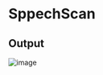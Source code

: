 # SppechScan

## Output
![image](https://github.com/itsmekartikgupta/SpeechScan/assets/80156877/25600b56-1112-4983-ad68-999dfa5c4544)

